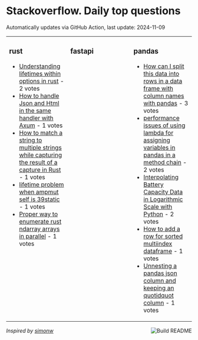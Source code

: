 # Stackoverflow. Daily top questions 

Automatically updates via GitHub Action, last update: <!-- date starts -->2024-11-09<!-- date ends -->


<table><tr><td valign="top" width="33%">

### rust
<!-- rust starts -->
* [Understanding lifetimes within options in rust](https://stackoverflow.com/questions/79168973/understanding-lifetimes-within-options-in-rust) - 2 votes
* [How to handle Json and Html in the same handler with Axum](https://stackoverflow.com/questions/79172541/how-to-handle-json-and-html-in-the-same-handler-with-axum) - 1 votes
* [How to match a string to multiple strings while capturing the result of a capture in Rust](https://stackoverflow.com/questions/79173475/how-to-match-a-string-to-multiple-strings-while-capturing-the-result-of-a-captur) - 1 votes
* [lifetime problem when ampmut self is 39static](https://stackoverflow.com/questions/79173134/lifetime-problem-when-mut-self-is-static) - 1 votes
* [Proper way to enumerate rust ndarray arrays in parallel](https://stackoverflow.com/questions/79169086/proper-way-to-enumerate-rust-ndarray-arrays-in-parallel) - 1 votes
<!-- rust ends -->
</td><td valign="top" width="34%">


### fastapi
<!-- fastapi starts -->

<!-- fastapi ends -->
</td><td valign="top" width="34%">


### pandas
<!-- pandas starts -->
* [How can I split this data into rows in a data frame with column names with pandas](https://stackoverflow.com/questions/79170625/how-can-i-split-this-data-into-rows-in-a-data-frame-with-column-names-with-panda) - 3 votes
* [performance issues of using lambda for assigning variables in pandas in a method chain](https://stackoverflow.com/questions/79169874/performance-issues-of-using-lambda-for-assigning-variables-in-pandas-in-a-method) - 2 votes
* [Interpolating Battery Capacity Data in Logarithmic Scale with Python](https://stackoverflow.com/questions/79168495/interpolating-battery-capacity-data-in-logarithmic-scale-with-python) - 2 votes
* [How to add a row for sorted multiindex dataframe](https://stackoverflow.com/questions/79169880/how-to-add-a-row-for-sorted-multi-index-dataframe) - 1 votes
* [Unnesting a pandas json column and keeping an quotidquot column](https://stackoverflow.com/questions/79170754/unnesting-a-pandas-json-column-and-keeping-an-id-column) - 1 votes
<!-- pandas ends -->
</td></tr></table>

<a href="https://github.com/hp0404/hp0404/actions"><img src="https://github.com/hp0404/hp0404/workflows/Build%20README/badge.svg" align="right" alt="Build README"></a> <p>*Inspired by  [simonw](https://github.com/simonw/simonw)*</p>
